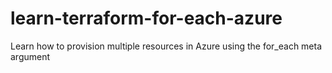 # learn-terraform-for-each-azure
Learn how to provision multiple resources in Azure using the for_each meta argument
